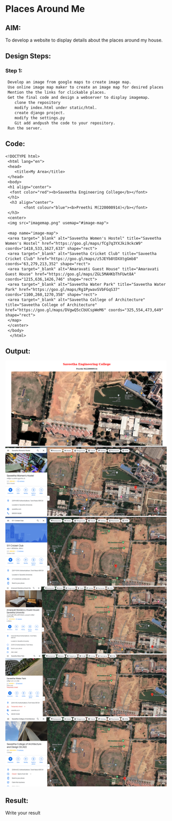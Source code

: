 # Places Around Me
## AIM:
To develop a website to display details about the places around my house.

## Design Steps:

### Step 1:
     Develop an image from google maps to create image map.
     Use online image map maker to create an image map for desired places
     Mention the the links for clickable places.
     Get the final code and design a webserver to display imagemap.
        clone the repository
        modify index.html under static/html.
        create django project.
        modify the settings.py
        Git add andpush the code to your repository.
     Run the server. 

## Code:
    <!DOCTYPE html>
     <html lang="en">
     <head>
        <title>My Area</title>
     </head>
     <body>
     <h1 align="center">
      <font color="red"><b>Saveetha Engineering College</b></font>
     </h1>
      <h3 align="center">
            <font colour="blue"><b>Preethi M(220000914)</b></font>
     </h3>
     <center>  
     <img src="imagemap.png" usemap="#image-map">

     <map name="image-map">
     <area target="_blank" alt="Saveetha Women's Hostel" title="Saveetha Women's Hostel" href="https://goo.gl/maps/fCg7q3YXJki9ckcW9" coords="1418,533,1627,633" shape="rect">
     <area target="_blank" alt="Saveetha Cricket Club" title="Saveetha Cricket Club" href="https://goo.gl/maps/z5JEYb8tDXXtgGmb8" coords="63,279,213,352" shape="rect">
     <area target="_blank" alt="Amaravati Guest House" title="Amaravati Guest House" href="https://goo.gl/maps/ZGL5MAHKbThFUwt8A" coords="1215,636,1426,746" shape="rect">
     <area target="_blank" alt="Saveetha Water Park" title="Saveetha Water Park" href="https://goo.gl/maps/Rg1PywavSVbFGqS37" coords="1100,260,1270,358" shape="rect">
     <area target="_blank" alt="Saveetha College of Architecture" title="Saveetha College of Architecture" href="https://goo.gl/maps/DVgwQ5cCbUCspWeM6" coords="325,554,473,649" shape="rect">
     </map>
     </center>
     </body>
      </html>

## Output:
    
![Outputscreen](/images/Outputscreen.png)
![SaveethaWomen'sHostel](/images/SaveethaWomen'sHostel.png)
![SaveethaCricketclub](/images/SaveethaCricketclub.png)
![AmaravatiResidency](/images/AmaravatiResidency.png)
![Saveethawaterpark](/images/Saveethawaterpark.png)
![SaveethaArchitecture](/images/SaveethaArchitecture.png)


## Result:
Write your result